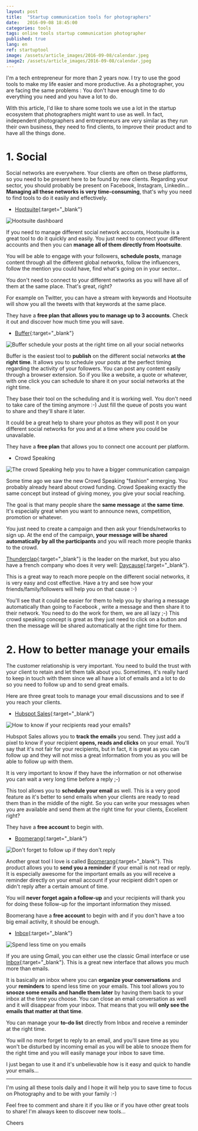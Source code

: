 ```yaml
---
layout: post
title:  "Startup communication tools for photographers"
date:   2016-09-08 18:45:00
categories: tools
tags: online tools startup communication photographer
published: true
lang: en
ref: startuptool
image: /assets/article_images/2016-09-08/calendar.jpeg
image2: /assets/article_images/2016-09-08/calendar.jpeg
---
```


I'm a tech entrepreneur for more than 2 years now. I try to use the good tools to make my life easier and more productive.
As a photographer, you are facing the same problems : You don't have enough time to do everything you need and you have a lot to do.  

With this article, I'd like to share some tools we use a lot in the startup ecosystem that photographers might want to use as well. 
In fact, independent photographers and entrepreneurs are very similar as they run their own business, they need to find clients, to improve their product and to have all the things done.

# 1. Social 

Social networks are everywhere. Your clients are often on these platforms, so you need to be present here to be found by new clients. 
Regarding your sector, you should probably be present on Facebook, Instagram, Linkedin... **Managing all these networks is very time-consuming**, that's why you need to find tools to do it easily and effectively. 

  * [Hootsuite][hootsuite]{:target="_blank"}

![Hootsuite dashboard](/assets/article_images/2016-09-08/hootsuite.png)

If you need to manage different social network accounts, Hootsuite is a great tool to do it quickly and easily. 
You just need to connect your different accounts and then you can **manage all of them directly from Hootsuite**. 

You will be able to engage with your followers, **schedule posts**, manage content through all the different global networks, follow the influencers, follow the mention you could have, find what's going on in your sector... 

You don't need to connect to your different networks as you will have all of them at the same place. That's great, right? 

For example on Twitter, you can have a stream with keywords and Hootsuite will show you all the tweets with that keywords at the same place.

They have a **free plan that allows you to manage up to 3 accounts**. Check it out and discover how much time you will save.

  * [Buffer][buffer]{:target="_blank"}

![Buffer schedule your posts at the right time on all your social networks](/assets/article_images/2016-09-08/buffer.png)

Buffer is the easiest tool to **publish** on the different social networks **at the right time**. It allows you to schedule your posts at the perfect timing regarding the activity of your followers.
You can post any content easily through a browser extension. So if you like a website, a quote or whatever, with one click you can schedule to share it on your social networks at the right time. 

They base their tool on the scheduling and it is working well. You don't need to take care of the timing anymore :-) Just fill the queue of posts you want to share and they'll share it later. 

It could be a great help to share your photos as they will post it on your different social networks for you and at a time where you could be unavailable.

They have a **free plan** that allows you to connect one account per platform.

  * Crowd Speaking

![The crowd Speaking help you to have a bigger communication campaign](/assets/article_images/2016-09-08/thunderclap.png)

Some time ago we saw the new Crowd Speaking "fashion" ermerging. You probably already heard about crowd funding. Crowd Speaking exactly the same concept but instead of giving money, you give your social reaching.

The goal is that many people share the **same message** at **the same time**. It's especially great when you want to announce news, competition, promotion or whatever. 

You just need to create a campaign and then ask your friends/networks to sign up. At the end of the campaign, **your message will be shared automatically by all the participants** and you will reach more people thanks to the crowd. 


[Thunderclap][thunderclap]{:target="_blank"} is the leader on the market, but you also have a french company who does it very well: [Daycause][daycause]{:target="_blank"}. 

This is a great way to reach more people on the different social networks, it is very easy and  cost effective. Have a try and see how your friends/family/followers will help you on that cause :-) 

You'll see that it could be easier for them to help you by sharing a message automatically than going to Facebook , write a message and then share it to their network. You need to do the work for them, we are all lazy ;-) This crowd speaking concept is great as they just need to click on a button and then the message will be shared automatically at the right time for them.


# 2. How to better manage your emails

The customer relationship is very important. You need to build the trust with your client to retain and let them talk about you. 
Sometimes, it's really hard to keep in touch with them since we all have a lot of emails and a lot to do so you need to follow up and to send great emails. 

Here are three great tools to manage your email discussions and to see if you reach your clients. 

  * [Hubspot Sales][sidekick]{:target="_blank"}

![How to know if your recipients read your emails?](/assets/article_images/2016-09-08/hubspot.png)

Hubspot Sales allows you to **track the emails** you send. They just add a pixel to know if your recipient **opens, reads and clicks** on your email. 
You'll say that it's not fair for your recipients, but in fact, it is great as you can follow up and they will not miss a great information from you as you will be able to follow up with them.

It is very important to know if they have the information or not otherwise you can wait a very long time before a reply ;-) 

This tool allows you to **schedule your email** as well. This is a very good feature as it's better to send emails when your clients are ready to read them than in the middle of the night. So you can write your messages when you are available and send them at the right time for your clients, Excellent right? 

They have a **free account** to begin with. 

  * [Boomerang][boomerang]{:target="_blank"}

![Don't forget to follow up if they don't reply](/assets/article_images/2016-09-08/boomerang.png)

Another great tool I love is called [Boomerang][boomerang]{:target="_blank"}. This product allows you to **send you a reminder** if your email is not read or reply. It is especially awesome for the important emails as you will receive a reminder directly on your email account if your recipient didn't open or didn't reply after a certain amount of time. 

You will **never forget again a follow-up** and your recipients will thank you for doing these follow-up for the important information they missed. 


Boomerang have a **free account** to begin with and if you don't have a too big email activity, it should be enough. 



  * [Inbox][inbox]{:target="_blank"}

![Spend less time on you emails](/assets/article_images/2016-09-08/inbox.png)


If you are using Gmail, you can either use the classic Gmail interface or use [Inbox][inbox]{:target="_blank"}. This is a great new interface that allows you much more than emails. 

It is basically an inbox where you can **organize your conversations** and your **reminders** to spend less time on your emails.
This tool allows you to **snooze some emails and handle them later** by having them back to your inbox at the time you choose. 
You can close an email conversation as well and it will disappear from your inbox. That means that you will **only see the emails that matter at that time**. 

You can manage your **to-do list** directly from Inbox and receive a reminder at the right time. 

You will no more forget to reply to an email, and you'll save time as you won't be disturbed by incoming email as you will be able to snooze them for the right time and you will easily manage your inbox to save time.

I just began to use it and it's unbelievable how is it easy and quick to handle your emails...


---

I'm using all these tools daily and I hope it will help you to save time to focus on Photography and to be with your family :-) 

Feel free to comment and share it if you like or if you have other great tools to share! I'm always keen to discover new tools...

Cheers



[hootsuite]: http://hootsuite.com/
[buffer]: https://buffer.com/
[thunderclap]: https://www.thunderclap.it/
[dayCause]: http://daycause.org/
[boomerang]: http://www.boomeranggmail.com/fr/
[sidekick]: http://www.hubspot.com/products/sales/sales-tools
[inbox]: https://www.google.com/inbox/






